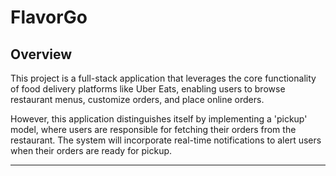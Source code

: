 # FlavorGo

## Overview

This project is a full-stack application that leverages the core functionality of food delivery platforms like Uber Eats, enabling users to browse restaurant menus, customize orders, and place online orders.

However, this application distinguishes itself by implementing a 'pickup' model, where users are responsible for fetching their orders from the restaurant. The system will incorporate real-time notifications to alert users when their orders are ready for pickup.

---
<!-- 
## Features

### Frontend

- **Home Screen**: Displays food categories, popular items, search functionality, and promotional banners.
- **Food Details Page**: Shows detailed information about a food item, including description, price, and customization options.
- **Customization Screen**: Allows users to add toppings and optional items with dynamic price calculations.
- **Cart and Checkout**: Manages selected items and provides a summary for payment.
- **Order Tracking**: Tracks the status of active orders and shows order history.

### Backend

- RESTful API endpoints for food categories, details, cart management, and order processing.
- User authentication and profile management.
- Secure handling of payment data and order tracking.

### Database

- A structured schema for users, food items, orders, and customizations.
- Optimized queries for efficient data retrieval and updates.

### Deployment

- Hosted frontend and backend with a CI/CD pipeline for seamless updates.
- Configured database and domain with SSL for secure transactions.

---

## Tech Stack

### Frontend

- Framework/Library: React/Next.js
- Styling: TailwindCSS or Bootstrap

### Backend

- Language: Node.js/Express.js
- API Testing: Postman

### Database

- DBMS: MongoDB or PostgreSQL

### Deployment

- Hosting: AWS, Heroku, or DigitalOcean
- CI/CD: GitHub Actions

---

## Installation

### Prerequisites

- Node.js and npm installed
- MongoDB/PostgreSQL database set up

### Steps

1. Clone the repository:
   ```bash
   git clone <repository-url>
   ```
2. Navigate to the project directory:
   ```bash
   cd uber-eats-clone
   ```
3. Install dependencies:
   ```bash
   npm install
   ```
4. Set up environment variables:
   - Create a `.env` file in the root directory.
   - Add the following variables:
     ```env
     DATABASE_URL=<your-database-url>
     JWT_SECRET=<your-jwt-secret>
     API_KEY=<your-api-key>
     ```
5. Run the app:
   ```bash
   npm start
   ```
6. Access the app at `http://localhost:3000`.

---

## API Endpoints

### Food

- **GET /api/food/categories**: Fetch all food categories.
- **GET /api/food/****:id**: Get details of a specific food item.

### Cart

- **POST /api/cart/add**: Add an item to the cart.
- **GET /api/cart**: Retrieve all cart items.
- **DELETE /api/cart/****:id**: Remove an item from the cart.

### Orders

- **POST /api/orders/create**: Place a new order.
- **GET /api/orders/****:id**: Get order details.

### User

- **POST /api/users/signup**: Register a new user.
- **POST /api/users/login**: Log in to the app.

---

## Testing

- **Frontend**: Run tests with Jest and React Testing Library.
  ```bash
  npm run test
  ```
- **Backend**: Use Postman or similar tools to validate API endpoints.

---

## Deployment

1. **Frontend**:
   - Deploy the frontend using Netlify or Vercel.
2. **Backend**:
   - Host the backend on AWS, Heroku, or DigitalOcean.
3. **Database**:
   - Set up a cloud database on MongoDB Atlas or AWS RDS.

---

## Contributing

1. Fork the repository.
2. Create a new branch for your feature/bug fix:
   ```bash
   git checkout -b feature-name
   ```
3. Commit your changes:
   ```bash
   git commit -m "Description of changes"
   ```
4. Push to your branch:
   ```bash
   git push origin feature-name
   ```
5. Open a pull request.

---

## License

This project is licensed under the MIT License. See the `LICENSE` file for details.

Fill free to contribute or use it as you wish
 -->
